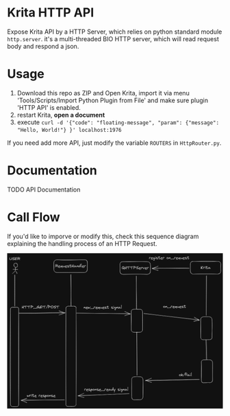 # Krita HTTP API

Expose Krita API by a HTTP Server, which relies on python standard module `http.server`. it's a multi-threaded BIO HTTP server, which will read request body and respond a json.

# Usage

1. Download this repo as ZIP and Open Krita, import it via menu 'Tools/Scripts/Import Python Plugin from File' and make sure plugin 'HTTP API' is enabled.
2. restart Krita, **open a document**
3. execute `curl -d '{"code": "floating-message", "param": {"message": "Hello, World!"} }' localhost:1976`

If you need add more API, just modify the variable `ROUTERS` in `HttpRouter.py`.

# Documentation

TODO API Documentation

# Call Flow

If you'd like to imporve or modify this, check this sequence diagram explaining the handling process of an HTTP Request.

![](./sequence_diagram.png)

